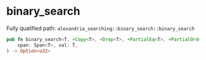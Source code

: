 # binary_search

Fully qualified path: `alexandria_searching::binary_search::binary_search`

```rust
pub fn binary_search<T, +Copy<T>, +Drop<T>, +PartialEq<T>, +PartialOrd<T>>(
    span: Span<T>, val: T,
) -> Option<u32>
```

